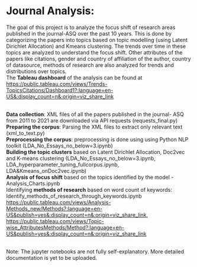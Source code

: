 # Journal Analysis: 
The goal of this project is to analyze the focus shift of research areas published in the journal-ASQ over the past 10 years. This is done by categorizing the papers into topics based on topic modelling (using Latent Dirichlet Allocation) and Kmeans clustering. The trends over time in these topics are analyzed to understand the focus shift.  Other attributes of the papers like citations, gender and country of affiliation of the author, country of datasource, methods of research are also analyzed for trends and distributions over topics. 
<br>The **Tableau dashboard** of the analysis can be found at https://public.tableau.com/views/Trends-TopicsCitations/Dashboard1?:language=en-US&:display_count=n&:origin=viz_share_link 

<br>**Data collection**: XML files of all the papers published in the journal- ASQ from 2011 to 2021 are downloaded via API requests (requests_final.py) 
<br>**Preparing the corpus**: Parsing the XML files to extract only relevant text (xml_to_text.py)
<br>**Preprocessing the corpus**: preprocessing is done using using Python NLP toolkit (LDA_No_Essays_no_below=3.ipynb)
<br>**Building the topic clusters** based on Latent Dirichlet Allocation, Doc2vec and K-means clustering (LDA_No_Essays_no_below=3.ipynb, LDA_hyperparameter_tuning_fullcorpus.ipynb, LDA&Kmeans_onDoc2vec.ipynb)
<br>**Analysis of focus shift** based on the topics identified by the model - Analysis_Charts.ipynb
<br>Identifying **methods of research** based on word count of keywords: Identify_methods_of_research_through_keywords.ipynb
<br> https://public.tableau.com/views/Analysis-Methods_new/Methods?:language=en-US&publish=yes&:display_count=n&:origin=viz_share_link, https://public.tableau.com/views/Topic-wise_AttributesMethods/Method?:language=en-US&publish=yes&:display_count=n&:origin=viz_share_link



<br> Note: The jupyter notebooks are not fully self-explanatory. More detailed documentation is yet to be uploaded. 
